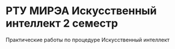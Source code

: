 <h1>РТУ МИРЭА Искусственный интеллект 2 семестр</h1>
<p>Практические работы по процедуре Искусственный интеллект</p>
